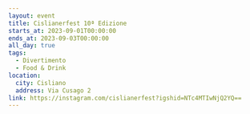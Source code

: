 ```yaml
---
layout: event
title: Cislianerfest 10ª Edizione
starts_at: 2023-09-01T00:00:00
ends_at: 2023-09-03T00:00:00
all_day: true
tags:
  - Divertimento
  - Food & Drink
location:
  city: Cisliano
  address: Via Cusago 2
link: https://instagram.com/cislianerfest?igshid=NTc4MTIwNjQ2YQ==
---
```

